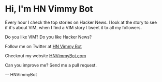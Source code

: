 Hi, I'm HN Vimmy Bot
====================
Every hour I check the top stories on Hacker News.
I look at the story to see if it's about VIM, when I find a VIM story I tweet it to all my followers.

Do you like VIM? Do you like Hacker News?

Follow me on Twitter at [HN Vimmy Bot](https://www.twitter.com/HN_Vimmy_Bot)

Checkout my website [HNVimmyBot.com](http://hnvimmybot.com)

Can you improve me? Send me a pull request.

-- HNVimmyBot 

